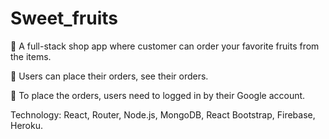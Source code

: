 # Sweet_fruits
 A full-stack shop app where customer can order your favorite fruits from the items.

 Users can place their orders, see their orders.

 To place the orders, users need to logged in by their Google account.

Technology: React, Router, Node.js, MongoDB, React Bootstrap, Firebase, Heroku.
